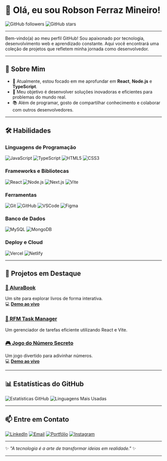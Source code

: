 
# 👋 Olá, eu sou **Robson Ferraz Mineiro**!

![GitHub followers](https://img.shields.io/github/followers/RobsonFerrazMineiro?style=social)
![GitHub stars](https://img.shields.io/github/stars/RobsonFerrazMineiro?style=social)

---

Bem-vindo(a) ao meu perfil GitHub! Sou apaixonado por tecnologia, desenvolvimento web e aprendizado constante. Aqui você encontrará uma coleção de projetos que refletem minha jornada como desenvolvedor.

---

## 🚀 Sobre Mim

- 🌱 Atualmente, estou focado em me aprofundar em **React**, **Node.js** e **TypeScript**.
- 🎯 Meu objetivo é desenvolver soluções inovadoras e eficientes para problemas do mundo real.
- 📚 Além de programar, gosto de compartilhar conhecimento e colaborar com outros desenvolvedores.

---

## 🛠️ Habilidades

### **Linguagens de Programação**
![JavaScript](https://img.shields.io/badge/JavaScript-F7DF1E?style=for-the-badge&logo=javascript&logoColor=black)
![TypeScript](https://img.shields.io/badge/TypeScript-007ACC?style=for-the-badge&logo=typescript&logoColor=white)
![HTML5](https://img.shields.io/badge/HTML5-E34F26?style=for-the-badge&logo=html5&logoColor=white)
![CSS3](https://img.shields.io/badge/CSS3-1572B6?style=for-the-badge&logo=css3&logoColor=white)

### **Frameworks e Bibliotecas**
![React](https://img.shields.io/badge/React-61DAFB?style=for-the-badge&logo=react&logoColor=black)
![Node.js](https://img.shields.io/badge/Node.js-339933?style=for-the-badge&logo=nodedotjs&logoColor=white)
![Next.js](https://img.shields.io/badge/Next.js-000000?style=for-the-badge&logo=nextdotjs&logoColor=white)
![Vite](https://img.shields.io/badge/Vite-646CFF?style=for-the-badge&logo=vite&logoColor=white)

### **Ferramentas**
![Git](https://img.shields.io/badge/Git-F05032?style=for-the-badge&logo=git&logoColor=white)
![GitHub](https://img.shields.io/badge/GitHub-181717?style=for-the-badge&logo=github&logoColor=white)
![VSCode](https://img.shields.io/badge/VSCode-007ACC?style=for-the-badge&logo=visualstudiocode&logoColor=white)
![Figma](https://img.shields.io/badge/Figma-F24E1E?style=for-the-badge&logo=figma&logoColor=white)

### **Banco de Dados**
![MySQL](https://img.shields.io/badge/MySQL-4479A1?style=for-the-badge&logo=mysql&logoColor=white)
![MongoDB](https://img.shields.io/badge/MongoDB-47A248?style=for-the-badge&logo=mongodb&logoColor=white)

### **Deploy e Cloud**
![Vercel](https://img.shields.io/badge/Vercel-000000?style=for-the-badge&logo=vercel&logoColor=white)
![Netlify](https://img.shields.io/badge/Netlify-00C7B7?style=for-the-badge&logo=netlify&logoColor=white)

---

## 🌟 Projetos em Destaque

### [📖 AluraBook](https://github.com/RobsonFerrazMineiro/AluraBook)
Um site para explorar livros de forma interativa.  
💻 [**Demo ao vivo**](https://alurabook-one-theta.vercel.app)

### [🎯 RFM Task Manager](https://github.com/RobsonFerrazMineiro/rfm-task-manager)
Um gerenciador de tarefas eficiente utilizando React e Vite.

### [🎮 Jogo do Número Secreto](https://github.com/RobsonFerrazMineiro/jogo-do-numero-secreto)
Um jogo divertido para adivinhar números.  
💻 [**Demo ao vivo**](https://jogo-numero-secreto-vert-five.vercel.app)

---

## 📊 Estatísticas do GitHub

![Estatísticas GitHub](https://github-readme-stats.vercel.app/api?username=RobsonFerrazMineiro&show_icons=true&bg_color=30,002b52,004d8d,39ff14&title_color=ffffff&text_color=ffffff&icon_color=ffffff)
![Linguagens Mais Usadas](https://github-readme-stats.vercel.app/api/top-langs/?username=RobsonFerrazMineiro&layout=compact&title_color=00ffcc&text_color=ffffff&icon_color=00ccff&bg_color=gradient,002b52,004d8d,0073e6,00bfff&)

---

## 📫 Entre em Contato

[![LinkedIn](https://img.shields.io/badge/LinkedIn-0077B5?style=for-the-badge&logo=linkedin&logoColor=white)](https://www.linkedin.com/in/robsonferrazmineiro)
[![Email](https://img.shields.io/badge/Email-D14836?style=for-the-badge&logo=gmail&logoColor=white)](mailto:robson_r_f@hotmail.com)
[![Portfólio](https://img.shields.io/badge/Portfólio-000000?style=for-the-badge&logo=vercel&logoColor=white)](https://robsonferraz.vercel.app)
[![Instagram](https://img.shields.io/badge/Instagram-E4405F?style=for-the-badge&logo=instagram&logoColor=white)](https://www.instagram.com/robsonfmofcial/)

---

✨ *"A tecnologia é a arte de transformar ideias em realidade."* ✨

----
